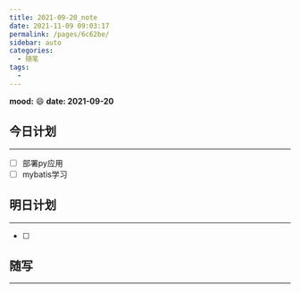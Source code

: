 ```yaml
---
title: 2021-09-20_note
date: 2021-11-09 09:03:17
permalink: /pages/6c62be/
sidebar: auto
categories:
  - 随笔
tags:
  - 
---
```

**mood:** :smile:  																		**date: 2021-09-20**  
## 今日计划  
------
- [ ]  部署py应用
- [ ]  mybatis学习
## 明日计划  
------
- [ ]  
## 随写 
------
